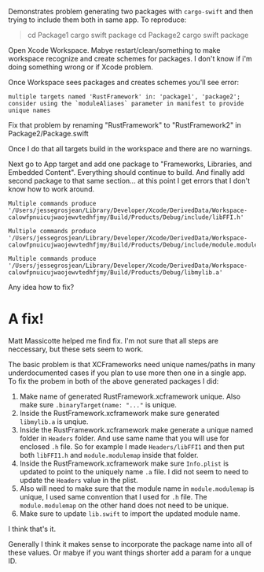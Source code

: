 Demonstrates problem generating two packages with `cargo-swift` and then trying to include them both in same app. To reproduce:

> cd Package1
> cargo swift package
> cd Package2
> cargo swift package

Open Xcode Workspace. Mabye restart/clean/something to make workspace recognize and create schemes for packages. I don't know if i'm doing something wrong or if Xcode problem.

Once Workspace sees packages and creates schemes you'll see error:

```
multiple targets named 'RustFramework' in: 'package1', 'package2'; consider using the `moduleAliases` parameter in manifest to provide unique names
```

Fix that problem by renaming "RustFramework" to "RustFramework2" in Package2/Package.swift

Once I do that all targets build in the workspace and there are no warnings.

Next go to App target and add one package to "Frameworks, Libraries, and Embedded Content". Everything should continue to build. And finally add second package to that same section... at this point I get errors that I don't know how to work around.

```
Multiple commands produce '/Users/jessegrosjean/Library/Developer/Xcode/DerivedData/Workspace-calowfpnuicujwaojewvtedhfjmy/Build/Products/Debug/include/libFFI.h'

Multiple commands produce '/Users/jessegrosjean/Library/Developer/Xcode/DerivedData/Workspace-calowfpnuicujwaojewvtedhfjmy/Build/Products/Debug/include/module.modulemap'

Multiple commands produce '/Users/jessegrosjean/Library/Developer/Xcode/DerivedData/Workspace-calowfpnuicujwaojewvtedhfjmy/Build/Products/Debug/libmylib.a'
```

Any idea how to fix?

# A fix!

Matt Massicotte helped me find fix. I'm not sure that all steps are neccessary, but these sets seem to work.

The basic problem is that XCFrameworks need unique names/paths in many underdocumented cases if you plan to use more then one in a single app. To fix the probem in both of the above generated packages I did:

1. Make name of generated RustFramework.xcframework unique. Also make sure `.binaryTarget(name: "..."` is unique.
2. Inside the RustFramework.xcframework make sure generated `libmylib.a` is unqiue.
3. Inside the RustFramework.xcframework make generate a unique named folder in `Headers` folder. And use same name that you will use for enclosed `.h` file. So for example I made `Headers/libFFI1` and then put both `libFFI1.h` and `module.modulemap` inside that folder.
4. Inside the RustFramework.xcframework make sure `Info.plist` is updated to point to the uniquely name `.a` file. I did not seem to need to update the `Headers` value in the plist.
5. Also will need to make sure that the module name in `module.modulemap` is unique, I used same convention that I used for `.h` file. The `module.modulemap` on the other hand does not need to be unique.
6. Make sure to update `lib.swift` to import the updated module name.

I think that's it.

Generally I think it makes sense to incorporate the package name into all of these values. Or mabye if you want things shorter add a param for a unque ID.